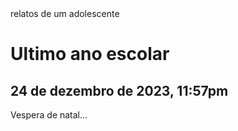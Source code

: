<!DOCTYPE html> 
<html lang="pt-br">
    <head>
        <meta charset="UTF-8">
        <title> Diário </title>
        <link rel="stylesheet" href="estilo.css">
        <script src="script.js"></script>
    </head>
    <body>
     relatos de um adolescente 
        <h1>
        Ultimo ano escolar
        </h1>
        <h2>
          24 de dezembro de 2023, 11:57pm
        </h2>
        <p>
          Vespera de natal...  
        </p>
     </body>
</html>
